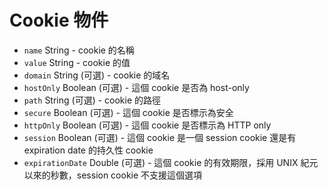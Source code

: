 # Cookie 物件

* `name` String - cookie 的名稱
* `value` String - cookie 的值
* `domain` String (可選) - cookie 的域名
* `hostOnly` Boolean (可選) - 這個 cookie 是否為 host-only
* `path` String (可選) - cookie 的路徑
* `secure` Boolean (可選) - 這個 cookie 是否標示為安全
* `httpOnly` Boolean (可選) - 這個 cookie 是否標示為 HTTP only
* `session` Boolean (可選) - 這個 cookie 是一個 session cookie 還是有 expiration date 的持久性 cookie
* `expirationDate` Double (可選) - 這個 cookie 的有效期限，採用 UNIX 紀元以來的秒數，session cookie 不支援這個選項
